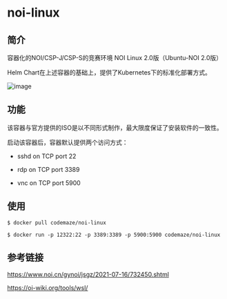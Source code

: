 # noi-linux

## 简介

容器化的NOI/CSP-J/CSP-S的竞赛环境  NOI Linux 2.0版（Ubuntu-NOI 2.0版）

Helm Chart在上述容器的基础上，提供了Kubernetes下的标准化部署方式。

![image](https://user-images.githubusercontent.com/8893623/219260892-21e6c875-6e30-41d9-869f-6ac7c5302114.png)

## 功能

该容器与官方提供的ISO是以不同形式制作，最大限度保证了安装软件的一致性。

启动该容器后，容器默认提供两个访问方式：

- sshd on TCP port 22

- rdp on TCP port 3389

- vnc on TCP port 5900

## 使用

```shell
$ docker pull codemaze/noi-linux

$ docker run -p 12322:22 -p 3389:3389 -p 5900:5900 codemaze/noi-linux
```

## 参考链接

https://www.noi.cn/gynoi/jsgz/2021-07-16/732450.shtml

https://oi-wiki.org/tools/wsl/

